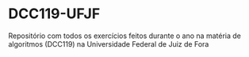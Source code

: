 # DCC119-UFJF
Repositório com todos os exercícios feitos durante o ano na matéria de algoritmos (DCC119) na Universidade Federal de Juiz de Fora
